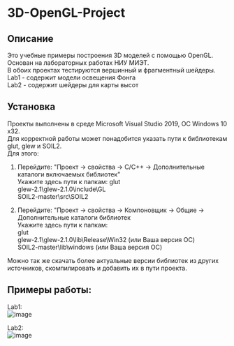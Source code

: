 # 3D-OpenGL-Project

## Описание
Это учебные примеры построения 3D моделей с помощью OpenGL. Основан на лабораторных работах НИУ МИЭТ.  
В обоих проектах тестируются вершинный и фрагментный шейдеры.  
Lab1 - содержит модели освещения Фонга  
Lab2 - содержит шейдеры для карты высот  

## Установка
Проекты выполнены в среде Microsoft Visual Studio 2019, ОС Windows 10 х32.  
Для корректной работы может понадобится указать пути к библиотекам glut, glew и SOIL2.  
Для этого:  
1) Перейдите: "Проект -> свойства -> С/С++ -> Дополнительные каталоги включаемых библиотек"  
Укажите здесь пути к папкам:
glut  
glew-2.1\glew-2.1.0\include\GL  
SOIL2-master\src\SOIL2  

2) Перейдите: "Проект -> свойства -> Компоновщик -> Общие -> Дополнительные каталоги библиотек  
Укажите здесь пути к папкам:   
glut  
glew-2.1\glew-2.1.0\lib\Release\Win32  (или Ваша версия ОС)  
SOIL2-master\lib\windows (или Ваша версия ОС)  
  
Можно так же скачать более актуальные версии библиотек из других источников, скомпилировать и добавить их в пути проекта.  
  
## Примеры работы:  
Lab1:  
![image](https://user-images.githubusercontent.com/47564437/109459198-676bab00-7a6f-11eb-97a4-c5a93c4c8e53.png)

Lab2:  
![image](https://user-images.githubusercontent.com/47564437/109459391-bdd8e980-7a6f-11eb-8107-0b61f9708e4a.png)
